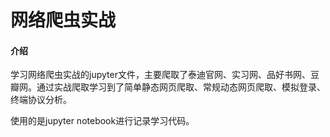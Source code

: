 # 网络爬虫实战

#### 介绍
学习网络爬虫实战的jupyter文件，主要爬取了泰迪官网、实习网、品好书网、豆瓣网。通过实战爬取学习到了简单静态网页爬取、常规动态网页爬取、模拟登录、终端协议分析。

使用的是jupyter notebook进行记录学习代码。

